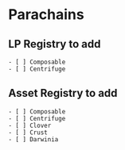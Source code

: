 # Parachains

## LP Registry to add

    - [ ] Composable
    - [ ] Centrifuge

## Asset Registry to add

    - [ ] Composable
    - [ ] Centrifuge
    - [ ] Clover
    - [ ] Crust
    - [ ] Darwinia